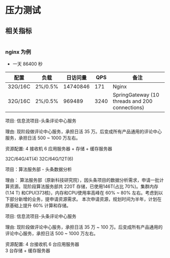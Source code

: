 # 压力测试

## 相关指标

``` sh

```


### nginx 为例

- 一天 86400 秒

| 配置 | 负载 |  日访问量 | QPS | 备注 |
| --- | --- | --- | --- | --- |
| 32G/16C | 2%/0.5% | 14740846 | 171 | Nginx |
| 32G/16C | 2%/0.5% | 969489 | 3240 | SpringGateway (10 threads and 200 connections) |


项目: 信息流项目-头条评论中心服务

理由:
现阶段做评论中心服务，承担日活 35 万。后变成所有产品通用的评论中心服务，承担日活 500 ~ 1000 万左右。

资源配置:
4 接收机
6 应用服务器 + 存储 + 缓存服务器


32C/64G/4T(4)
32C/64G/12T(6)

项目：算法服务部 - 头条数据分析

理由：
算法服务部（原新科技研究院），因头条项目的数据分析需求，申请一批计算资源。现阶段算法服务部共 220T 存储，已使用146T(占比 70%)。集群内存(1.14 T) 和CPU(373核)，内存和CPU使用率高峰在 60% ~ 80% 左右。考虑到以下部分新增的业务，提申请资源需求。
本次申请资源，规划时间为半年，计划在原基础上提升 60% 计算和存储。


项目: 信息流项目-头条评论中心服务

理由:
现阶段做评论中心服务，承担日活 35 万 ~ 100 万。后变成所有产品通用的评论中心服务，承担日活 500 ~ 1000 万左右。

资源配置:
4 台接收机
6 台应用服务器  
3 台存储 + 缓存服务器
